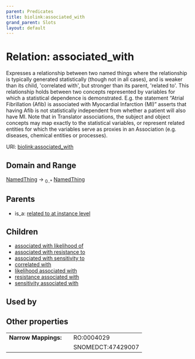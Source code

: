 ```yaml
---
parent: Predicates
title: biolink:associated_with
grand_parent: Slots
layout: default
---
```


# Relation: associated_with


Expresses a relationship between two named things where the relationship is typically generated statistically (though not in all cases), and is weaker than its child, 'correlated with', but stronger than its parent, 'related to'. This relationship holds between two concepts represented by variables for which a statistical  dependence is demonstrated.  E.g. the statement “Atrial Fibrillation (Afib) is associated with Myocardial  Infarction (MI)” asserts that having Afib is not statistically independent from whether a patient  will also have MI. Note that in Translator associations, the subject and object concepts may map exactly to  the statistical variables, or represent related entities for which the variables serve as proxies in an  Association (e.g. diseases, chemical entities or processes).

URI: [biolink:associated_with](https://w3id.org/biolink/vocab/associated_with)

## Domain and Range

[NamedThing](NamedThing.md) ->  <sub>0..\*</sub> [NamedThing](NamedThing.md)

## Parents

 *  is_a: [related to at instance level](related_to_at_instance_level.md)

## Children

 *  [associated with likelihood of](associated_with_likelihood_of.md)
 *  [associated with resistance to](associated_with_resistance_to.md)
 *  [associated with sensitivity to](associated_with_sensitivity_to.md)
 *  [correlated with](correlated_with.md)
 *  [likelihood associated with](likelihood_associated_with.md)
 *  [resistance associated with](resistance_associated_with.md)
 *  [sensitivity associated with](sensitivity_associated_with.md)

## Used by


## Other properties

|  |  |  |
| --- | --- | --- |
| **Narrow Mappings:** | | RO:0004029 |
|  | | SNOMEDCT:47429007 |

